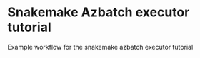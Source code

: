 # Snakemake Azbatch executor tutorial 

Example workflow for the snakemake azbatch executor tutorial


